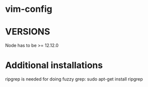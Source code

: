 # vim-config

# VERSIONS
Node has to be >= 12.12.0

# Additional installations
ripgrep is needed for doing fuzzy grep: sudo apt-get install ripgrep
